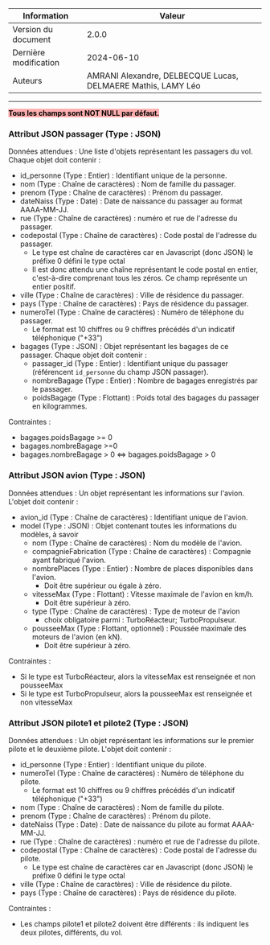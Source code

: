 | Information                   | Valeur                               |
| --                            | --                                   |
| Version du document           | 2.0.0                                |
| Dernière modification         | 2024-06-10                           |
| Auteurs | AMRANI Alexandre, DELBECQUE Lucas, DELMAERE Mathis, LAMY Léo |

---

**<mark style='background:#ffadad'>Tous les champs sont NOT NULL par défaut.</mark>** 


### Attribut JSON passager (Type : JSON)

Données attendues : Une liste d'objets représentant les passagers du vol. Chaque objet doit contenir :
- id_personne (Type : Entier) : Identifiant unique de la personne.
- nom (Type : Chaîne de caractères) : Nom de famille du passager.
- prenom (Type : Chaîne de caractères) : Prénom du passager.
- dateNaiss (Type : Date) : Date de naissance du passager au format AAAA-MM-JJ.
- rue (Type : Chaîne de caractères) : numéro et rue de l'adresse du passager.
- codepostal (Type : Chaîne de caractères) : Code postal de l'adresse du passager.
	- Le type est chaîne de caractères car en Javascript (donc JSON) le préfixe 0 défini le type octal
	- Il est donc attendu une chaîne représentant le code postal en entier, c'est-à-dire comprenant tous les zéros. Ce champ représente un entier positif.
- ville (Type : Chaîne de caractères) : Ville de résidence du passager.
- pays (Type : Chaîne de caractères) : Pays de résidence du passager.
- numeroTel (Type : Chaîne de caractères) : Numéro de téléphone du passager.
	- Le format est 10 chiffres ou 9 chiffres précédés d'un indicatif téléphonique ("+33")
- bagages (Type : JSON) : Objet représentant les bagages de ce passager. Chaque objet doit contenir :
	- passager_id (Type : Entier) : Identifiant unique du passager (référencent `id_personne` du champ JSON passager).
	- nombreBagage (Type : Entier) : Nombre de bagages enregistrés par le passager.
	- poidsBagage (Type : Flottant) : Poids total des bagages du passager en kilogrammes.

Contraintes :
- bagages.poidsBagage >= 0
- bagages.nombreBagage >=0
- bagages.nombreBagage > 0 $\Longleftrightarrow$  bagages.poidsBagage > 0

### Attribut JSON avion (Type : JSON)

Données attendues : Un objet représentant les informations sur l'avion. L'objet doit contenir :
- avion_id (Type : Chaîne de caractères) : Identifiant unique de l'avion.
- model (Type : JSON) : Objet contenant toutes les informations du modèles, à savoir
	- nom (Type : Chaîne de caractères) : Nom du modèle de l'avion.
	- compagnieFabrication (Type : Chaîne de caractères) : Compagnie ayant fabriqué l'avion.
	- nombrePlaces (Type : Entier) : Nombre de places disponibles dans l'avion.
		- Doit être supérieur ou égale à zéro.
	- vitesseMax (Type : Flottant) : Vitesse maximale de l'avion en km/h.
		- Doit être supérieur à zéro.
	- type (Type : Chaîne de caractères) : Type de moteur de l'avion 
		- choix obligatoire parmi : TurboRéacteur; TurboPropulseur.
	- pousseeMax (Type : Flottant, optionnel) : Poussée maximale des moteurs de l'avion (en kN).
		- Doit être supérieur à zéro.

Contraintes :
- Si le type est TurboRéacteur, alors la vitesseMax est renseignée et non pousseeMax
- Si le type est TurboPropulseur, alors la pousseeMax est renseignée et non vitesseMax

### Attribut JSON pilote1 et pilote2 (Type : JSON)

Données attendues : Un objet représentant les informations sur le premier pilote et le deuxième pilote. L'objet doit contenir :
- id_personne (Type : Entier) : Identifiant unique du pilote.
- numeroTel (Type : Chaîne de caractères) : Numéro de téléphone du pilote.
	- Le format est 10 chiffres ou 9 chiffres précédés d'un indicatif téléphonique ("+33")
- nom (Type : Chaîne de caractères) : Nom de famille du pilote.
- prenom (Type : Chaîne de caractères) : Prénom du pilote.
- dateNaiss (Type : Date) : Date de naissance du pilote au format AAAA-MM-JJ.
- rue (Type : Chaîne de caractères) : numéro et rue de l'adresse du pilote.
- codepostal (Type : Chaîne de caractères) : Code postal de l'adresse du pilote.
	- Le type est chaîne de caractères car en Javascript (donc JSON) le préfixe 0 défini le type octal
- ville (Type : Chaîne de caractères) : Ville de résidence du pilote.
- pays (Type : Chaîne de caractères) : Pays de résidence du pilote.

Contraintes : 
- Les champs pilote1 et pilote2 doivent être différents : ils indiquent les deux pilotes, différents, du vol.
